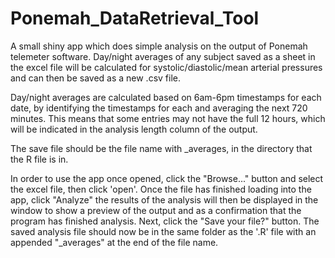 # Ponemah_DataRetrieval_Tool
A small shiny app which does simple analysis on the output of Ponemah telemeter software. Day/night averages of any subject saved as a sheet in the excel file will be calculated for systolic/diastolic/mean arterial pressures and can then be saved as a new .csv file.


Day/night averages are calculated based on 6am-6pm timestamps for each date, by identifying the timestamps for each and averaging the next 720 minutes. This means that some entries may not have the full 12 hours, which will be indicated in the analysis length column of the output. 

The save file should be the file name with _averages, in the directory that the R file is in.


In order to use the app once opened, click the "Browse..." button and select the excel file, then click 'open'. Once the file has finished loading into the app, click "Analyze" the results of the analysis will then be displayed in the window to show a preview of the output and as a confirmation that the program has finished analysis. Next, click the "Save your file?" button. The saved analysis file should now be in the same folder as the '.R' file with an appended "_averages" at the end of the file name.
